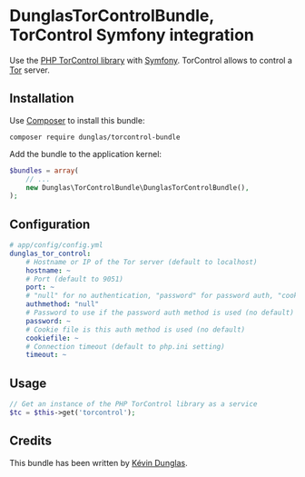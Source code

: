 DunglasTorControlBundle, TorControl Symfony integration
=======================================================

Use the [PHP TorControl library](http://dunglas.fr/2013/02/php-torcontrol-a-library-to-control-tor/) with [Symfony](http://symfony.com).
TorControl allows to control a [Tor](https://www.torproject.org/) server.

Installation
------------

Use [Composer](http://getcomposer.org/) to install this bundle:

    composer require dunglas/torcontrol-bundle

Add the bundle to the application kernel:

```php
$bundles = array(
    // ...
    new Dunglas\TorControlBundle\DunglasTorControlBundle(),
);
```

Configuration
-------------

```yaml
# app/config/config.yml
dunglas_tor_control:
    # Hostname or IP of the Tor server (default to localhost)
    hostname: ~
    # Port (default to 9051)
    port: ~
    # "null" for no authentication, "password" for password auth, "cookie" for cookie file auth (default to autodetect)
    authmethod: "null"
    # Password to use if the password auth method is used (no default)
    password: ~
    # Cookie file is this auth method is used (no default)
    cookiefile: ~
    # Connection timeout (default to php.ini setting)
    timeout: ~
```

Usage
-----

```php
// Get an instance of the PHP TorControl library as a service
$tc = $this->get('torcontrol');
```

Credits
-------

This bundle has been written by [Kévin Dunglas](http://dunglas.fr).
